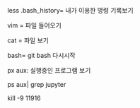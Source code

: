 less .bash_history= 내가 이용한 명령 기록보기

vim = 파일 들어오기

cat = 파일 보기

bash= git bash 다시시작





px aux: 실행중인 프로그램 보기

ps aux| grep jupyter

kill -9 11916



